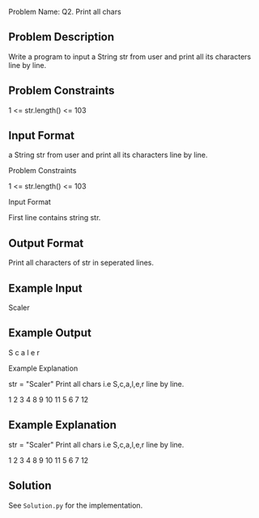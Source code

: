 Problem Name: Q2. Print all chars

## Problem Description

Write a program to input a String str from user and print all its characters line by line.

## Problem Constraints

1 <= str.length() <= 103

## Input Format

a String str from user and print all its characters line by line.

Problem Constraints

1 <= str.length() <= 103

Input Format

First line contains string str.

## Output Format

Print all characters of str in seperated lines.

## Example Input

Scaler

## Example Output

S
c
a
l
e
r

Example Explanation

str = "Scaler"
Print all chars i.e S,c,a,l,e,r line by line.

1
2
3
4
8
9
10
11
5
6
7
12

## Example Explanation

str = "Scaler"
Print all chars i.e S,c,a,l,e,r line by line.

1
2
3
4
8
9
10
11
5
6
7
12

## Solution

See `Solution.py` for the implementation.